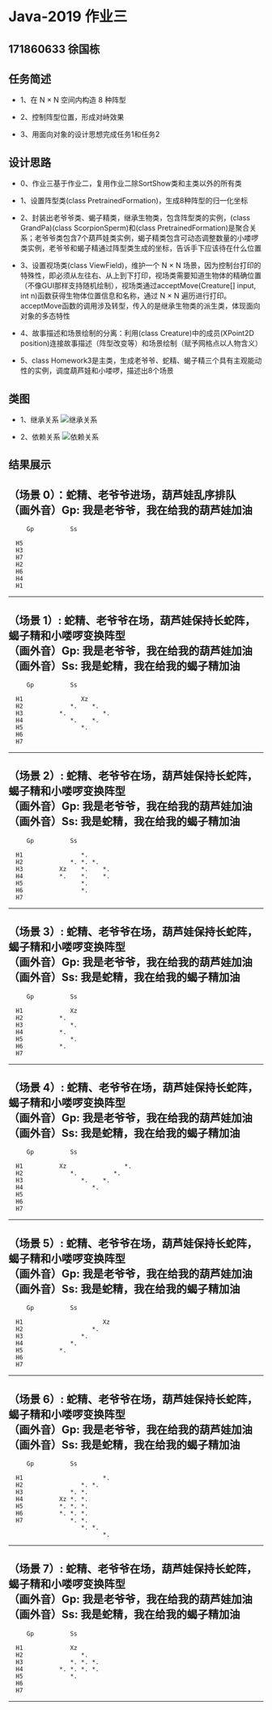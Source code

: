 # Java-2019 作业三

## 171860633 徐国栋

## 任务简述

* 1、在 N × N 空间内构造 8 种阵型

* 2、控制阵型位置，形成对峙效果

* 3、用面向对象的设计思想完成任务1和任务2

## 设计思路

* 0、作业三基于作业二，复用作业二除SortShow类和主类以外的所有类

* 1、设置阵型类(class PretrainedFormation)，生成8种阵型的归一化坐标

* 2、封装出老爷爷类、蝎子精类，继承生物类，包含阵型类的实例，(class GrandPa)(class ScorpionSperm)和(class PretrainedFormation)是聚合关系；老爷爷类包含7个葫芦娃类实例，蝎子精类包含可动态调整数量的小喽啰类实例，老爷爷和蝎子精通过阵型类生成的坐标，告诉手下应该待在什么位置

* 3、设置视场类(class ViewField)，维护一个 N × N 场景，因为控制台打印的特殊性，即必须从左往右、从上到下打印，视场类需要知道生物体的精确位置（不像GUI那样支持随机绘制），视场类通过acceptMove(Creature[] input, int n)函数获得生物体位置信息和名称，通过 N × N 遍历进行打印。acceptMove函数的调用涉及转型，传入的是继承生物类的派生类，体现面向对象的多态特性

* 4、故事描述和场景绘制的分离：利用(class Creature)中的成员(XPoint2D position)连接故事描述（阵型改变等）和场景绘制（赋予网格点以人物含义）

* 5、class Homework3是主类，生成老爷爷、蛇精、蝎子精三个具有主观能动性的实例，调度葫芦娃和小喽啰，描述出8个场景

## 类图

* 1、继承关系
![继承关系](./inherit-rel.png)

* 2、依赖关系
![依赖关系](./depend-rel.png)

## 结果展示


（场景 0）：蛇精、老爷爷进场，葫芦娃乱序排队  
（画外音）Gp: 我是老爷爷，我在给我的葫芦娃加油  
---------------------------------------  
         Gp          Ss  
  
      H5  
      H3  
      H7  
      H2  
      H6  
      H4  
      H1                                 
  
  
  
  
---------------------------------------  
（场景 1）: 蛇精、老爷爷在场，葫芦娃保持长蛇阵，蝎子精和小喽啰变换阵型  
（画外音）Gp: 我是老爷爷，我在给我的葫芦娃加油  
（画外音）Ss: 我是蛇精，我在给我的蝎子精加油  
---------------------------------------  
         Gp          Ss  
  
      H1                Xz  
      H2             *.    *.  
      H3          *.          *.         
      H4             *.    *.  
      H5                *.  
      H6  
      H7  
  
  
  
  
---------------------------------------  
（场景 2）: 蛇精、老爷爷在场，葫芦娃保持长蛇阵，蝎子精和小喽啰变换阵型  
（画外音）Gp: 我是老爷爷，我在给我的葫芦娃加油  
（画外音）Ss: 我是蛇精，我在给我的蝎子精加油  
---------------------------------------  
         Gp          Ss  
  
      H1                *.  
      H2             *. *. *.  
      H3          Xz    *.    *.         
      H4          *.    *.    *.  
      H5                *.  
      H6                *.  
      H7  
  
  
  
  
---------------------------------------  
（场景 3）: 蛇精、老爷爷在场，葫芦娃保持长蛇阵，蝎子精和小喽啰变换阵型  
（画外音）Gp: 我是老爷爷，我在给我的葫芦娃加油  
（画外音）Ss: 我是蛇精，我在给我的蝎子精加油  
---------------------------------------  
         Gp          Ss  
  
      H1             Xz                  
      H2          *.  
      H3             *.  
      H4          *.  
      H5             *.  
      H6          *.  
      H7  
  
  
  
  
---------------------------------------  
（场景 4）: 蛇精、老爷爷在场，葫芦娃保持长蛇阵，蝎子精和小喽啰变换阵型  
（画外音）Gp: 我是老爷爷，我在给我的葫芦娃加油  
（画外音）Ss: 我是蛇精，我在给我的蝎子精加油  
---------------------------------------  
         Gp          Ss  
  
      H1          Xz                *.   
      H2             *.          *.      
      H3                *.    *.  
      H4                   *.  
      H5  
      H6  
      H7  
  
  
  
  
---------------------------------------  
（场景 5）: 蛇精、老爷爷在场，葫芦娃保持长蛇阵，蝎子精和小喽啰变换阵型  
（画外音）Gp: 我是老爷爷，我在给我的葫芦娃加油  
（画外音）Ss: 我是蛇精，我在给我的蝎子精加油  
---------------------------------------  
         Gp          Ss  
  
      H1                      Xz         
      H2                   *.  
      H3                *.  
      H4             *.  
      H5          *.  
      H6  
      H7  
  
                                         
  
  
---------------------------------------  
（场景 6）: 蛇精、老爷爷在场，葫芦娃保持长蛇阵，蝎子精和小喽啰变换阵型  
（画外音）Gp: 我是老爷爷，我在给我的葫芦娃加油  
（画外音）Ss: 我是蛇精，我在给我的蝎子精加油  
---------------------------------------  
         Gp          Ss                  
  
      H1                      *.  
      H2                *. *.  
      H3             *. *.  
      H4          Xz *. *.  
      H5          *. *. *.  
      H6          *. *. *.  
      H7             *. *.  
                        *. *.  
                              *.         
  
  
---------------------------------------  
（场景 7）: 蛇精、老爷爷在场，葫芦娃保持长蛇阵，蝎子精和小喽啰变换阵型  
（画外音）Gp: 我是老爷爷，我在给我的葫芦娃加油  
（画外音）Ss: 我是蛇精，我在给我的蝎子精加油  
---------------------------------------  
         Gp          Ss  
  
      H1             Xz  
      H2                *.  
      H3             *. *. *.  
      H4          *. *. *. *.  
      H5             *.  
      H6  
      H7  
  
  
  
  
---------------------------------------  
